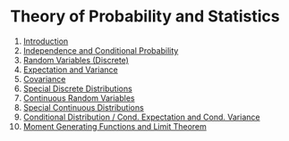 Theory of Probability and Statistics
==============


 1. <a href="">Introduction</a>  
 2. <a href="">Independence and Conditional Probability</a>  
 3. <a href="">Random Variables (Discrete)</a>  
 4. <a href="">Expectation and Variance</a>  
 5. <a href="">Covariance</a>  
 6. <a href="">Special Discrete Distributions</a>  
 7. <a href="">Continuous Random Variables</a>  
 8. <a href="">Special Continuous Distributions</a>  
 9. <a href="">Conditional Distribution / Cond. Expectation and Cond. Variance</a>  
 10. <a href="">Moment Generating Functions and Limit Theorem</a>  
 
